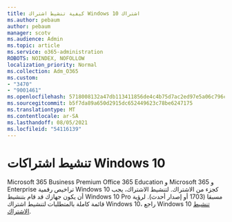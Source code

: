 ```yaml
---
title: كيفية تنشيط اشتراك Windows 10 اشتراك
ms.author: pebaum
author: pebaum
manager: scotv
ms.audience: Admin
ms.topic: article
ms.service: o365-administration
ROBOTS: NOINDEX, NOFOLLOW
localization_priority: Normal
ms.collection: Adm_O365
ms.custom:
- "3470"
- "9001461"
ms.openlocfilehash: 5718008132a47db113411856de4c4b75d7ac2ed97e5a06c796c5be06c535b932
ms.sourcegitcommit: b5f7da89a650d2915dc652449623c78be6247175
ms.translationtype: MT
ms.contentlocale: ar-SA
ms.lasthandoff: 08/05/2021
ms.locfileid: "54116139"
---
```

# <a name="activating-windows-10-subscriptions"></a>تنشيط اشتراكات Windows 10

Microsoft 365 Business Premium Office 365 Education و Microsoft 365 و Enterprise تراخيص رقمية Windows 10 كجزء من الاشتراك. لتنشيط الاشتراك، يجب أن يكون جهازك قد قام بتنشيط Windows 10 Pro مسبقا (1703 أو إصدار أحدث). لرؤية قائمة كاملة بالمتطلبات لتنشيط اشتراك Windows 10، راجع Windows 10 [تنشيط الاشتراك](https://docs.microsoft.com/windows/deployment/windows-10-subscription-activation#requirements).
